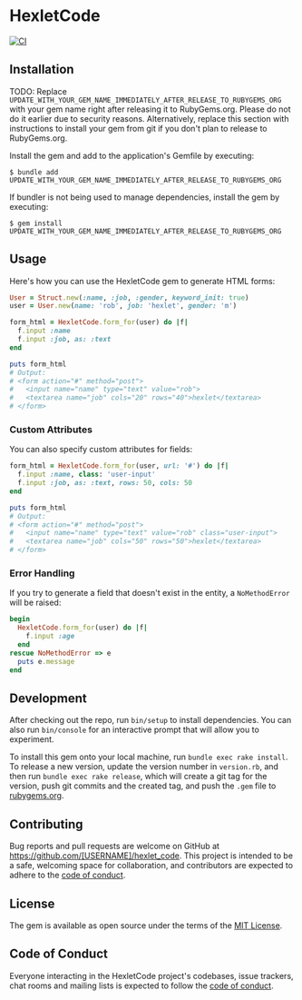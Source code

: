 # HexletCode

[![CI](https://github.com/Danpan13/rails-project-63/actions/workflows/ci.yml/badge.svg)](https://github.com/Danpan13/rails-project-63/actions/workflows/ci.yml)

## Installation

TODO: Replace `UPDATE_WITH_YOUR_GEM_NAME_IMMEDIATELY_AFTER_RELEASE_TO_RUBYGEMS_ORG` with your gem name right after releasing it to RubyGems.org. Please do not do it earlier due to security reasons. Alternatively, replace this section with instructions to install your gem from git if you don't plan to release to RubyGems.org.

Install the gem and add to the application's Gemfile by executing:

    $ bundle add UPDATE_WITH_YOUR_GEM_NAME_IMMEDIATELY_AFTER_RELEASE_TO_RUBYGEMS_ORG

If bundler is not being used to manage dependencies, install the gem by executing:

    $ gem install UPDATE_WITH_YOUR_GEM_NAME_IMMEDIATELY_AFTER_RELEASE_TO_RUBYGEMS_ORG

## Usage

Here's how you can use the HexletCode gem to generate HTML forms:

```ruby
User = Struct.new(:name, :job, :gender, keyword_init: true)
user = User.new(name: 'rob', job: 'hexlet', gender: 'm')

form_html = HexletCode.form_for(user) do |f|
  f.input :name
  f.input :job, as: :text
end

puts form_html
# Output:
# <form action="#" method="post">
#   <input name="name" type="text" value="rob">
#   <textarea name="job" cols="20" rows="40">hexlet</textarea>
# </form>
```

### Custom Attributes

You can also specify custom attributes for fields:

```ruby
form_html = HexletCode.form_for(user, url: '#') do |f|
  f.input :name, class: 'user-input'
  f.input :job, as: :text, rows: 50, cols: 50
end

puts form_html
# Output:
# <form action="#" method="post">
#   <input name="name" type="text" value="rob" class="user-input">
#   <textarea name="job" cols="50" rows="50">hexlet</textarea>
# </form>
```

### Error Handling

If you try to generate a field that doesn't exist in the entity, a `NoMethodError` will be raised:

```ruby
begin
  HexletCode.form_for(user) do |f|
    f.input :age
  end
rescue NoMethodError => e
  puts e.message
end
```

## Development

After checking out the repo, run `bin/setup` to install dependencies. You can also run `bin/console` for an interactive prompt that will allow you to experiment.

To install this gem onto your local machine, run `bundle exec rake install`. To release a new version, update the version number in `version.rb`, and then run `bundle exec rake release`, which will create a git tag for the version, push git commits and the created tag, and push the `.gem` file to [rubygems.org](https://rubygems.org).

## Contributing

Bug reports and pull requests are welcome on GitHub at https://github.com/[USERNAME]/hexlet_code. This project is intended to be a safe, welcoming space for collaboration, and contributors are expected to adhere to the [code of conduct](https://github.com/[USERNAME]/hexlet_code/blob/main/CODE_OF_CONDUCT.md).

## License

The gem is available as open source under the terms of the [MIT License](https://opensource.org/licenses/MIT).

## Code of Conduct

Everyone interacting in the HexletCode project's codebases, issue trackers, chat rooms and mailing lists is expected to follow the [code of conduct](https://github.com/[USERNAME]/hexlet_code/blob/main/CODE_OF_CONDUCT.md).
